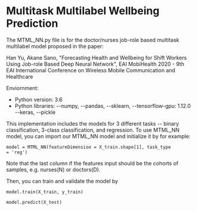 # Multitask Multilabel Wellbeing Prediction

The MTML_NN.py file is for the doctor/nurses job-role based multitask multilabel model proposed in the paper:

Han Yu, Akane Sano, "Forecasting Health and Wellbeing for Shift Workers Using Job-role Based Deep Neural Network", EAI MobiHealth 2020 - 9th EAI International Conference on Wireless Mobile Communication and Healthcare

Enviornment:
- Python version: 3.6
- Python libraries:
--numpy,
--pandas,
--sklearn,
--tensorflow-gpu: 1.12.0
--keras,
--pickle

This implementation includes the models for 3 different tasks -- binary classification, 3-class classification, and regression. To use MTML_NN model, you can import our MTML_NN model and initialize it by for example:

<code>model = MTML_NN(featureDimension = X_train.shape[1], task_type = 'reg')</code>

Note that the last column if the features input should be the cohorts of samples, e.g. nurses(N) or doctors(D).

Then, you can train and validate the model by

<code>model.train(X_train, y_train)</code>

<code>model.predict(X_test)</code>
